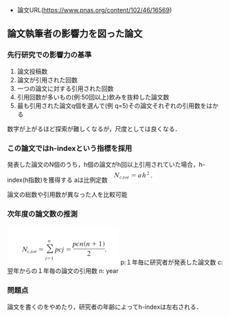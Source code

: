 - 論文URL(https://www.pnas.org/content/102/46/16569)

## 論文執筆者の影響力を図った論文

### 先行研究での影響力の基準
1. 論文投稿数
2. 論文が引用された回数
3. 一つの論文に対する引用された回数
4. 引用回数が多いもの(例:50回以上)飲みを抜粋した論文数
5. 最も引用された論文q個を選んで(例 q=5)その論文それぞれの引用数をはかる

数字が上がるほど探索が難しくなるが，尺度としては良くなる．

### この論文ではh-indexという指標を採用
発表した論文のN個のうち，h個の論文がh回以上引用されていた場合，h-index(h指数)を獲得する
aは比例定数
![figure1](../image/002.png)

論文の総数や引用数が異なった人を比較可能

### 次年度の論文数の推測
![figure2](../image/003.png)
p:１年毎に研究者が発表した論文数
c: 翌年からの１年毎の論文の引用数
n: year

### 問題点
論文を書くのをやめたり，研究者の年齢によってh-indexは左右される．


